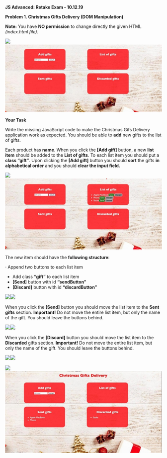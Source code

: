 ﻿
**JS Advanced: Retake Exam - 10.12.19** 

**Problem 1. Christmas Gifts Delivery (DOM Manipulation)** 

**Note:** You have **NO permission** to change directly the given HTML *(index.html file)*. 

![](Aspose.Words.95c8e5ed-114c-45ab-98b9-be81310cb3af.001.png)![](Aspose.Words.95c8e5ed-114c-45ab-98b9-be81310cb3af.002.jpeg)

**Your Task** 

Write the missing JavaScript code to make the Christmas Gifs Delivery application work as expected. You should be able to **add** new gifts to the list of gifts. 

Each product has **name**. When you click the **[Add gift]** button, a new **list item** should be added to the **List of gifts**. To each list item you should put a **class “gift”**. Upon clicking the **[Add gift]** button you should **sort** the gifts **in alphabetical order** and you should **clear the input field.** 

![](Aspose.Words.95c8e5ed-114c-45ab-98b9-be81310cb3af.003.png)![](Aspose.Words.95c8e5ed-114c-45ab-98b9-be81310cb3af.004.jpeg)

The new item should have the **following structure**: 

·  Append two buttons to each list item 

- Add class **“gift”** to each list item 
- **[Send]** button with id **“sendButton”** 
- **[Discard]** button with id **“discardButton”** 

![](Aspose.Words.95c8e5ed-114c-45ab-98b9-be81310cb3af.005.png)![](Aspose.Words.95c8e5ed-114c-45ab-98b9-be81310cb3af.006.png)

When you click the **[Send]** button you should move the list item to the **Sent gifts** section. **Important!** Do not move the entire list item, but only the name of the gift. You should leave the buttons behind.  

![](Aspose.Words.95c8e5ed-114c-45ab-98b9-be81310cb3af.007.png)![](Aspose.Words.95c8e5ed-114c-45ab-98b9-be81310cb3af.008.png)

When you click the **[Discard]** button you should move the list item to the **Discarded** gifts section. **Important!** Do not move the entire list item, but only the name of the gift. You should leave the buttons behind. 

![](Aspose.Words.95c8e5ed-114c-45ab-98b9-be81310cb3af.009.png)![](Aspose.Words.95c8e5ed-114c-45ab-98b9-be81310cb3af.010.png)

![](Aspose.Words.95c8e5ed-114c-45ab-98b9-be81310cb3af.011.png)![](Aspose.Words.95c8e5ed-114c-45ab-98b9-be81310cb3af.012.jpeg)




